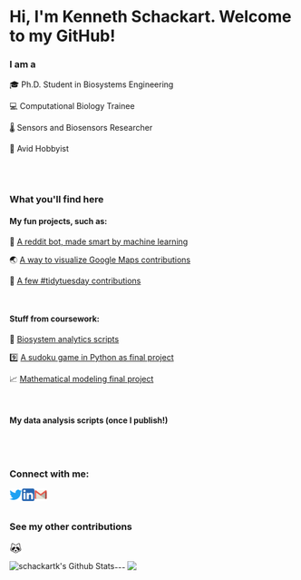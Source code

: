 # Hi, I'm Kenneth Schackart. Welcome to my GitHub!

### I am a

🎓 Ph.D. Student in Biosystems Engineering

💻 Computational Biology Trainee

🌡️ Sensors and Biosensors Researcher

🎇 Avid Hobbyist

<br />
<br />

### What you'll find here

#### My fun projects, such as:

🤖 [A reddit bot, made smart by machine learning](https://github.com/schackartk/tonkotsu_cop_bot)

🌏 [A way to visualize Google Maps contributions](https://github.com/schackartk/google_mapper)

📅 [A few #tidytuesday contributions](https://github.com/schackartk/student_loans)

<br />

#### Stuff from coursework:

🐍 [Biosystem analytics scripts](https://github.com/schackartk/biosys-analytics)

9️⃣ [A sudoku game in Python as final project](https://github.com/schackartk/Sudoku)

📈 [Mathematical modeling final project](https://github.com/schackartk/MATH585)

<br />

#### My data analysis scripts (once I publish!)

<br />
<br />

### Connect with me:

[<img align="left" alt="schackartk | Twitter" width="22px" img src="https://github.com/schackartk/schackartk/raw/master/assets/twitter.png" /> ][twitter]
[<img align="left" alt="schackartk | LinkedIn" width="22px" img src="https://github.com/schackartk/schackartk/raw/master/assets/linkedin.png" />][linkedin]
[<img align="left" alt="schackartk | Gmail" width="22px" img src="https://github.com/schackartk/schackartk/raw/master/assets/gmail.png" />][gmail]

<br />
<br />

### See my other contributions

[<img align="left" alt="schackartk | protocols.io" width="22px" img src="https://github.com/schackartk/schackartk/raw/master/assets/protocols.png" />][protocols.io]

<br />
<br />
---

<img align="left" alt="schackartk's Github Stats" src="https://github-readme-stats.vercel.app/api?username=schackartk&show_icons=true&hide_border=true&theme=vue&count_private=true" />
<img align = left" src="https://github-readme-stats.vercel.app/api/top-langs/?username=schackartk&hide_border=true&theme=vue" />

[twitter]: https://twitter.com/schackartk
[linkedin]: https://linkedin.com/in/kschackart
[gmail]: mailto:schackartk1@gmail.com
[training_grant]: https://cmmbs.arizona.edu/
[protocols.io]: https://www.protocols.io/researchers/kenneth-schackart/protocols